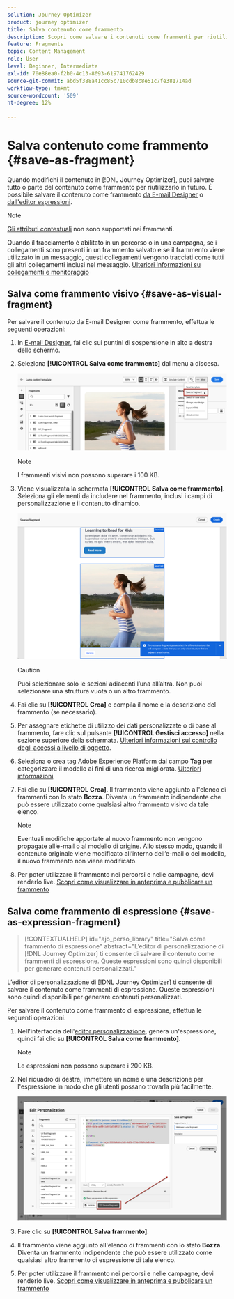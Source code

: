 ```yaml
---
solution: Journey Optimizer
product: journey optimizer
title: Salva contenuto come frammento
description: Scopri come salvare i contenuti come frammenti per riutilizzarli nelle campagne e nei percorsi Journey Optimizer
feature: Fragments
topic: Content Management
role: User
level: Beginner, Intermediate
exl-id: 70e88ea0-f2b0-4c13-8693-619741762429
source-git-commit: abd5f388a41cc85c710cdb8c8e51c7fe381714ad
workflow-type: tm+mt
source-wordcount: '509'
ht-degree: 12%

---
```


# Salva contenuto come frammento {#save-as-fragment}

Quando modifichi il contenuto in [!DNL Journey Optimizer], puoi salvare tutto o parte del contenuto come frammento per riutilizzarlo in futuro. È possibile salvare il contenuto come frammento [da E-mail Designer](#save-as-visual-fragment) o [dall&#39;editor espressioni](#save-as-expression-fragment).

>[!NOTE]
>
>[Gli attributi contestuali](../personalization/personalization-build-expressions.md) non sono supportati nei frammenti.
>
>Quando il tracciamento è abilitato in un percorso o in una campagna, se i collegamenti sono presenti in un frammento salvato e se il frammento viene utilizzato in un messaggio, questi collegamenti vengono tracciati come tutti gli altri collegamenti inclusi nel messaggio. [Ulteriori informazioni su collegamenti e monitoraggio](../email/message-tracking.md)

## Salva come frammento visivo {#save-as-visual-fragment}

Per salvare il contenuto da E-mail Designer come frammento, effettua le seguenti operazioni:

1. In [E-mail Designer](../email/get-started-email-design.md), fai clic sui puntini di sospensione in alto a destra dello schermo.

1. Seleziona **[!UICONTROL Salva come frammento]** dal menu a discesa.

   ![](assets/fragment-save-as.png)

   >[!NOTE]
   >
   >I frammenti visivi non possono superare i 100 KB.

1. Viene visualizzata la schermata **[!UICONTROL Salva come frammento]**. Seleziona gli elementi da includere nel frammento, inclusi i campi di personalizzazione e il contenuto dinamico.

   ![](assets/fragment-save-as-screen.png)

   >[!CAUTION]
   >
   >Puoi selezionare solo le sezioni adiacenti l’una all’altra. Non puoi selezionare una struttura vuota o un altro frammento.

1. Fai clic su **[!UICONTROL Crea]** e compila il nome e la descrizione del frammento (se necessario).

1. Per assegnare etichette di utilizzo dei dati personalizzate o di base al frammento, fare clic sul pulsante **[!UICONTROL Gestisci accesso]** nella sezione superiore della schermata. [Ulteriori informazioni sul controllo degli accessi a livello di oggetto](../administration/object-based-access.md).

1. Seleziona o crea tag Adobe Experience Platform dal campo **Tag** per categorizzare il modello ai fini di una ricerca migliorata. [Ulteriori informazioni](../start/search-filter-categorize.md#tags)

1. Fai clic su **[!UICONTROL Crea]**. Il frammento viene aggiunto all&#39;elenco di frammenti [](#access-manage-fragments) con lo stato **Bozza**. Diventa un frammento indipendente che può essere utilizzato come qualsiasi altro frammento visivo da tale elenco.

   >[!NOTE]
   >
   >Eventuali modifiche apportate al nuovo frammento non vengono propagate all’e-mail o al modello di origine. Allo stesso modo, quando il contenuto originale viene modificato all’interno dell’e-mail o del modello, il nuovo frammento non viene modificato.

1. Per poter utilizzare il frammento nei percorsi e nelle campagne, devi renderlo live. [Scopri come visualizzare in anteprima e pubblicare un frammento](../content-management/create-fragments.md#publish)

## Salva come frammento di espressione {#save-as-expression-fragment}

>[!CONTEXTUALHELP]
>id="ajo_perso_library"
>title="Salva come frammento di espressione"
>abstract="L’editor di personalizzazione di [!DNL Journey Optimizer] ti consente di salvare il contenuto come frammenti di espressione. Queste espressioni sono quindi disponibili per generare contenuti personalizzati."

L’editor di personalizzazione di [!DNL Journey Optimizer] ti consente di salvare il contenuto come frammenti di espressione. Queste espressioni sono quindi disponibili per generare contenuti personalizzati.

Per salvare il contenuto come frammento di espressione, effettua le seguenti operazioni.

1. Nell&#39;interfaccia dell&#39;[editor personalizzazione](../personalization/personalization-build-expressions.md), genera un&#39;espressione, quindi fai clic su **[!UICONTROL Salva come frammento]**.

   >[!NOTE]
   >
   >Le espressioni non possono superare i 200 KB.

1. Nel riquadro di destra, immettere un nome e una descrizione per l&#39;espressione in modo che gli utenti possano trovarla più facilmente.

   ![](assets/expression-fragment-save-as.png)

1. Fare clic su **[!UICONTROL Salva frammento]**.

   <!--An expression fragment cannot be nested inside another fragment.-->

1. Il frammento viene aggiunto all&#39;elenco di frammenti [](#access-manage-fragments) con lo stato **Bozza**. Diventa un frammento indipendente che può essere utilizzato come qualsiasi altro frammento di espressione di tale elenco.

1. Per poter utilizzare il frammento nei percorsi e nelle campagne, devi renderlo live. [Scopri come visualizzare in anteprima e pubblicare un frammento](../content-management/create-fragments.md#publish)
